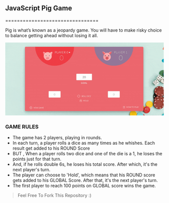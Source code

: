 ## JavaScript Pig Game
================================

Pig is what’s known as a jeopardy game. You will have to make risky choice 
to balance getting ahead without losing it all.

![DEMO](/demo.gif)

### GAME RULES
* The game has 2 players, playing in rounds.
* In each turn, a player rolls a dice as many times as he whishes. Each 
result get added to his ROUND Score
* BUT , When a player rolls two dice and one of the die is a 1, he loses 
the points just for that turn.
* And, if he rolls double 6s, he loses his total score. After which, it's the 
next player's turn.
* The player can choose to 'Hold', which means that his ROUND score gets added to 
his GLOBAL Score. After that, it's the next player's turn.
* The first player to reach 100 points on GLOBAL score wins the game.

 > Feel Free To Fork This Repository :)

